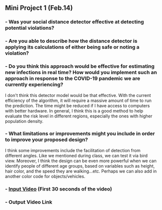 ## Mini Project 1 (Feb.14)

### - Was your social distance detector effective at detecting potential violations? 

### - Are you able to describe how the distance detector is applying its calculations of either being safe or noting a violation?

### - Do you think this approach would be effective for estimating new infections in real time? How would you implement such an approach in response to the COVID-19 pandemic we are currently experiencing?
I don't think this detector model would be that effective. With the current efficiency of the algorithm, it will require a massive amount of time to run the prediction. The time might be reduced if I have access to computers with better hardware. In general, I think this is a good method to help evaluate the risk level in different regions, especially the ones with higher population density. 

### - What limitations or improvements might you include in order to improve your proposed design?
I think some improvements include the facilitation of detection from different angles. Like we mentioned during class, we can test it via bird view. Moreover, I think the design can be even more powerful when we can identify people of different age groups, based on variables such as height, hair color, and the speed they are walking...etc. Perhaps we can also add in another color code for objects/vehicles.  

### - [Input Video](https://youtu.be/bBj7QqmFNPw) (First 30 seconds of the video)
### - Output Video Link
